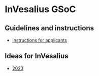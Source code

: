 # InVesalius GSoC

## Guidelines and instructions

- [Instructions for applicants](https://github.com/invesalius/gsoc/blob/main/gsoc_application.md)

## Ideas for InVesalius

- [2023](https://github.com/invesalius/gsoc/blob/main/gsoc_2023_ideas.md)

